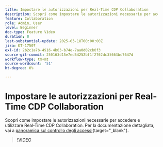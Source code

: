 ```yaml
---
title: Impostare le autorizzazioni per Real-Time CDP Collaboration
description: Scopri come impostare le autorizzazioni necessarie per accedere e utilizzare Real-Time CDP Collaboration
feature: Collaboration
role: Admin, User
level: Beginner
doc-type: Feature Video
duration: 0
last-substantial-update: 2025-03-18T00:00:00Z
jira: KT-17507
exl-id: 2b2c1a7b-4916-4b03-b74e-7aa0d02cb0f3
source-git-commit: 250163d15e7ed54252bf1f2762dc35663bc7647d
workflow-type: tm+mt
source-wordcount: '51'
ht-degree: 0%

---
```


# Impostare le autorizzazioni per Real-Time CDP Collaboration

Scopri come impostare le autorizzazioni necessarie per accedere e utilizzare Real-Time CDP Collaboration. Per la documentazione dettagliata, vai a [panoramica sul controllo degli accessi](https://experienceleague.adobe.com/it/docs/real-time-cdp-collaboration/using/permissions/overview){target="_blank"}.

>[!VIDEO](https://video.tv.adobe.com/v/3452238/?learn=on&enablevpops&captions=ita)

